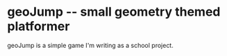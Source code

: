 # geoJump -- small geometry themed platformer
geoJump is a simple game I'm writing as a school project.
